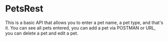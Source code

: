 # PetsRest

This is a basic API that allows you to enter a pet name, a pet type, and that's it. You can see all pets entered, you can add a pet via POSTMAN or URL, you can delete a pet and edit a pet.

